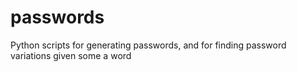 # passwords
Python scripts for generating passwords, and for finding password variations given some a word
